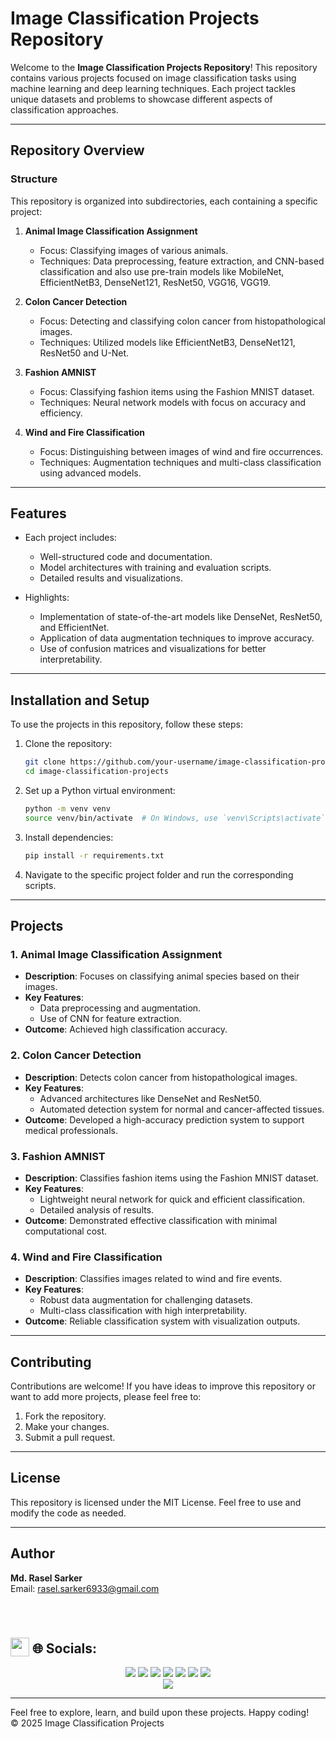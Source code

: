 # Image Classification Projects Repository

Welcome to the **Image Classification Projects Repository**! This repository contains various projects focused on image classification tasks using machine learning and deep learning techniques. Each project tackles unique datasets and problems to showcase different aspects of classification approaches.

---

## Repository Overview

### Structure
This repository is organized into subdirectories, each containing a specific project:

1. **Animal Image Classification Assignment**
   - Focus: Classifying images of various animals.
   - Techniques: Data preprocessing, feature extraction, and CNN-based classification and also use pre-train models like MobileNet, EfficientNetB3, DenseNet121, ResNet50, VGG16, VGG19.

2. **Colon Cancer Detection**
   - Focus: Detecting and classifying colon cancer from histopathological images.
   - Techniques: Utilized models like EfficientNetB3, DenseNet121, ResNet50 and U-Net.

3. **Fashion AMNIST**
   - Focus: Classifying fashion items using the Fashion MNIST dataset.
   - Techniques: Neural network models with focus on accuracy and efficiency.

4. **Wind and Fire Classification**
   - Focus: Distinguishing between images of wind and fire occurrences.
   - Techniques: Augmentation techniques and multi-class classification using advanced models.

---

## Features

- Each project includes:
  - Well-structured code and documentation.
  - Model architectures with training and evaluation scripts.
  - Detailed results and visualizations.

- Highlights:
  - Implementation of state-of-the-art models like DenseNet, ResNet50, and EfficientNet.
  - Application of data augmentation techniques to improve accuracy.
  - Use of confusion matrices and visualizations for better interpretability.

---

## Installation and Setup

To use the projects in this repository, follow these steps:

1. Clone the repository:
   ```bash
   git clone https://github.com/your-username/image-classification-projects.git
   cd image-classification-projects
   ```

2. Set up a Python virtual environment:
   ```bash
   python -m venv venv
   source venv/bin/activate  # On Windows, use `venv\Scripts\activate`
   ```

3. Install dependencies:
   ```bash
   pip install -r requirements.txt
   ```

4. Navigate to the specific project folder and run the corresponding scripts.

---

## Projects

### 1. Animal Image Classification Assignment
- **Description**: Focuses on classifying animal species based on their images.
- **Key Features**:
  - Data preprocessing and augmentation.
  - Use of CNN for feature extraction.
- **Outcome**: Achieved high classification accuracy.

### 2. Colon Cancer Detection
- **Description**: Detects colon cancer from histopathological images.
- **Key Features**:
  - Advanced architectures like DenseNet and ResNet50.
  - Automated detection system for normal and cancer-affected tissues.
- **Outcome**: Developed a high-accuracy prediction system to support medical professionals.

### 3. Fashion AMNIST
- **Description**: Classifies fashion items using the Fashion MNIST dataset.
- **Key Features**:
  - Lightweight neural network for quick and efficient classification.
  - Detailed analysis of results.
- **Outcome**: Demonstrated effective classification with minimal computational cost.

### 4. Wind and Fire Classification
- **Description**: Classifies images related to wind and fire events.
- **Key Features**:
  - Robust data augmentation for challenging datasets.
  - Multi-class classification with high interpretability.
- **Outcome**: Reliable classification system with visualization outputs.

---

## Contributing

Contributions are welcome! If you have ideas to improve this repository or want to add more projects, please feel free to:

1. Fork the repository.
2. Make your changes.
3. Submit a pull request.

---

## License
This repository is licensed under the MIT License. Feel free to use and modify the code as needed.

---

## Author
**Md. Rasel Sarker**  
Email: [rasel.sarker6933@gmail.com](mailto:rasel.sarker6933@gmail.com)  

<br>
<h1 align="left">
 <h2><img src = "https://media2.giphy.com/media/QssGEmpkyEOhBCb7e1/giphy.gif?cid=ecf05e47a0n3gi1bfqntqmob8g9aid1oyj2wr3ds3mg700bl&rid=giphy.gif" width=30px valign="bottom"> 🌐 Socials:</h2>
</h1>

<p align="center">
  <a href="mailto:rasel.sarker6933@gmail.com"><img src="https://img.shields.io/badge/Email-rasel.sarker6933@gmail.com-blue?style=flat-square&logo=gmail"></a>
  <a href="https://github.com/raselsarker69"><img src="https://img.shields.io/badge/GitHub-%40Raselsarker-lightgrey?style=flat-square&logo=github"></a>
  <a href="https://www.linkedin.com/in/rasel-sarker-405160227/"><img src="https://img.shields.io/badge/LinkedIn-Rasel%20Sarker-blue?style=flat-square&logo=linkedin"></a>
  <a href="https://www.facebook.com/mdrasel.sarker.7773631"><img src="https://img.shields.io/badge/Facebook-%40Raselsarker-blue?style=flat-square&logo=facebook"></a>
  <a href="https://www.kaggle.com/mdraselsarker"><img src="https://img.shields.io/badge/Kaggle-%40Raselsarker-blue?style=flat-square&logo=kaggle"></a>
  <a href="https://www.youtube.com/@raselsarker69"><img src="https://img.shields.io/badge/YouTube-Rasel%20Sarker-red?style=flat-square&logo=youtube"></a>
  <a href="https://www.facebook.com/groups/832585175685301"><img src="https://img.shields.io/badge/Facebook%20Group-Rasel%20Sarker%20Group-blue?style=flat-square&logo=facebook"></a>
  <br>
  <img src="https://img.shields.io/badge/Phone-%2B8801581528651-green?style=flat-square&logo=whatsapp">
</p>
 

---

Feel free to explore, learn, and build upon these projects. Happy coding!<br>
&copy; 2025 Image Classification Projects
